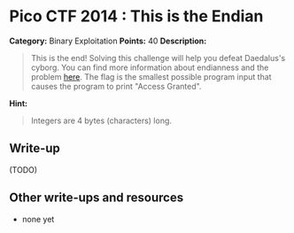 # Pico CTF 2014 : This is the Endian

**Category:** Binary Exploitation
**Points:** 40
**Description:**

>This is the end! Solving this challenge will help you defeat Daedalus's cyborg. You can find more information about endianness and the problem [here](https://picoctf.com/problem-static/binary/this-is-the-endian/endian.html#1). The flag is the smallest possible program input that causes the program to print "Access Granted".

**Hint:**
>Integers are 4 bytes (characters) long.

## Write-up

(TODO)

## Other write-ups and resources

* none yet
